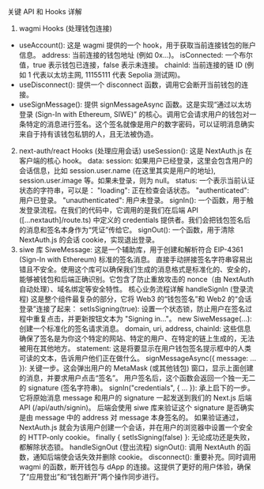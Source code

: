 关键 API 和 Hooks 详解

1. wagmi Hooks (处理钱包连接)

- useAccount():
  这是 wagmi 提供的一个 hook，用于获取当前连接钱包的账户信息。
  address: 当前连接的钱包地址 (例如 0x...)。
  isConnected: 一个布尔值，true 表示钱包已连接，false 表示未连接。
  chainId: 当前连接的链 ID (例如 1 代表以太坊主网, 11155111 代表 Sepolia 测试网)。
- useDisconnect():
  提供一个 disconnect 函数，调用它会断开当前钱包的连接。
- useSignMessage():
  提供 signMessageAsync 函数。这是实现“通过以太坊登录 (Sign-In with Ethereum, SIWE)” 的核心。调用它会请求用户的钱包对一条特定的消息进行签名。这个签名就像是用户的数字密码，可以证明消息确实来自于持有该钱包私钥的人，且无法被伪造。

2. next-auth/react Hooks (处理应用会话)
   useSession():
   这是 NextAuth.js 在客户端的核心 hook。
   data: session: 如果用户已经登录，这里会包含用户的会话信息，比如 session.user.name (在这里其实是用户的地址), session.user.image 等。如果未登录，则为 null。
   status: 一个表示当前认证状态的字符串，可以是：
   "loading": 正在检查会话状态。
   "authenticated": 用户已登录。
   "unauthenticated": 用户未登录。
   signIn():
   一个函数，用于触发登录流程。在我们的代码中，它调用的是我们在后端 API ([...nextauth]/route.ts) 中定义的 credentials 提供者。我们会把钱包签名后的消息和签名本身作为“凭证”传给它。
   signOut():
   一个函数，用于清除 NextAuth.js 的会话 cookie，实现退出登录。
3. siwe 库
   SiweMessage:
   这是一个辅助库，用于创建和解析符合 EIP-4361 (Sign-In with Ethereum) 标准的签名消息。
   直接手动拼接签名字符串容易出错且不安全。使用这个库可以确保我们生成的消息格式是标准化的、安全的，能够被钱包和后端正确识别。它包含了防止重放攻击的 nonce（由 NextAuth 自动处理）、域名绑定等安全特性。
   核心业务流程详解
   handleSignIn (登录流程)
   这是整个组件最复杂的部分，它将 Web3 的“钱包签名”和 Web2 的“会话登录”连接了起来：
   setIsSigning(true): 设置一个状态锁，防止用户在签名过程中重复点击，并更新按钮文本为 "Signing in..."。
   new SiweMessage(...): 创建一个标准化的签名请求消息。
   domain, uri, address, chainId: 这些信息确保了签名是为你这个特定的网站、特定的用户、在特定的链上生成的，无法被用在其他地方。
   statement: 这是将要显示在用户钱包签名提示框中的人类可读的文本，告诉用户他们正在做什么。
   signMessageAsync({ message: ... }):
   关键一步。这会弹出用户的 MetaMask (或其他钱包) 窗口，显示上面创建的消息，并要求用户点击“签名”。
   用户签名后，这个函数会返回一个独一无二的 signature (签名字符串)。
   signIn("credentials", { ... }):
   承上启下的一步。它将原始消息 message 和用户的 signature 一起发送到我们的 Next.js 后端 API (/api/auth/signin)。
   后端会使用 siwe 库来验证这个 signature 是否确实是由 message 中的 address 对 message 本身签名的。
   如果验证通过，NextAuth.js 就会为该用户创建一个会话，并在用户的浏览器中设置一个安全的 HTTP-only cookie。
   finally { setIsSigning(false) }: 无论成功还是失败，都解除状态锁。
   handleSignOut (登出流程)
   signOut(): 调用 NextAuth 的函数，通知后端使会话失效并删除 cookie。
   disconnect(): 重要补充。同时调用 wagmi 的函数，断开钱包与 dApp 的连接。这提供了更好的用户体验，确保了“应用登出”和“钱包断开”两个操作同步进行。
